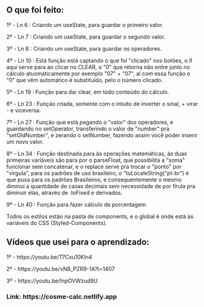 <h2>O que foi feito:</h2>

<p>1º - Ln 6 : Criando um useState, para guardar o primeiro valor.</p>

<p>2º - Ln 7 : Criando um useState, para guardar o segundo valor.</p>

<p>3º - Ln 8 : Criando um useState, para guardar os operadores.</p>

<p>4º - Ln 10 : Está função está captando o que foi "clicado" nos botões, o if aqui serve para ao clicar no CLEAR, o "0" que retorna não entre junto no cálculo atuomáticamente por exemplo "07" + "07", aí com essa função o "0" que vêm automático é substituído, pelo o número clicado.</p>

<p>5º - Ln 19 : Função para dar clear, em todo conteúdo do cálculo.</p>

<p>6º - Ln 23 : Função criada, somente com o intuíto de inverter o sinal, + virar - e viceversa.</p>

<p>7º - Ln 27 : Função que está pegando o "valor" dos operadores, e guardando no setOperator, transferindo o valor de "number" pra "setOldNumber", e zerando o setNumber, fazendo assim você poder inserir um novo 
valor.</p>

<p>8º - Ln 34 : Função destinada para às operações matemáticas, às duas primeiras variáveis são para por o parseFloat, que possibilita a "soma" funcionar sem concatenar, e o replace serve pra trocar o "ponto" por "vírgula", para os padrões de uso brasileiro, o "toLocaleString("pt-br") é que puxa para os padrões Brasileiros, e consequentemente o mesmo diminui a quantidade de casas decimais sem necessidade de por fírula pra diminuir elas, através de .toFixed e derivados.</p>

<p>9º - Ln 40 : Função para fazer cálculo de porcentagem.</p>

<p>Todos os estilos estão na pasta de components, e o global é onde está às variáveis do CSS (Styled-Components).</p>

<h2>Vídeos que usei para o aprendizado:</h2>

<p>1º - https://youtu.be/T7Cxu10Kln4</p>
<p>2º - https://youtu.be/vN8_PZR9-1A?t=1407</p>
<p>3º - https://youtu.be/InpOVWzud9U</p>

<h3>Link: https://cosme-calc.netlify.app</h3>